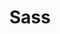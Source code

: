 ---
logohandle: sass-lang
sort: sass
title: Sass
twitter: SassCSS
website: https://sass-lang.com/
wikipedia: https://en.wikipedia.org/wiki/Sass_(stylesheet_language)
---
